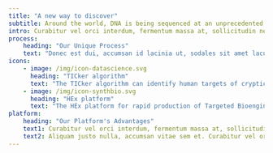 ```yaml
---
title: "A new way to discover"
subtitle: Around the world, DNA is being sequenced at an unprecedented rate.
intro: Curabitur vel orci interdum, fermentum massa at, sollicitudin neque. Mauris ultricies eleifend lacus ac efficitur. Aliquam justo nulla, accumsan vitae sem et. Donec est dui, accumsan id lacinia ut, sodales sit amet lacus. Vestibulum tristique risus vitae ipsum fermentum, at tristique lacus dignissim.
process:
    heading: "Our Unique Process"
    text: "Donec est dui, accumsan id lacinia ut, sodales sit amet lacus. Vestibulum tristique risus vitae ipsum fermentum, at tristique lacus dignissim. Curabitur ante lectus, facilisis at venenatis scelerisque, pulvinar vel purus. "
icons:
    - image: /img/icon-datascience.svg
      heading: "TICker algorithm"
      text: "The TICker algorithm can identify human targets of cryptic natural products, prioritizing among thousands of candidates."
    - image: /img/icon-synthbio.svg
      heading: "HEx platform"
      text: "The HEx platform for rapid production of Targeted Bioengineered Small Molecules (TBSMs) creates new chemical entities, not repurposed drugs."
platform:
    heading: "Our Platform's Advantages"
    text1: Curabitur vel orci interdum, fermentum massa at, sollicitudin neque. Mauris ultricies eleifend lacus ac efficitur. Aliquam justo nulla, accumsan vitae sem et. Curabitur vel orci interdum, fermentum massa at, sollicitudin neque. Mauris ultricies eleifend lacus ac efficitur. Aliquam justo nulla, accumsan vitae sem et.
    text2: Aliquam justo nulla, accumsan vitae sem et. Curabitur vel orci interdum, fermentum massa at, sollicitudin neque. Mauris ultricies eleifend lacus ac efficitur.
---
```

